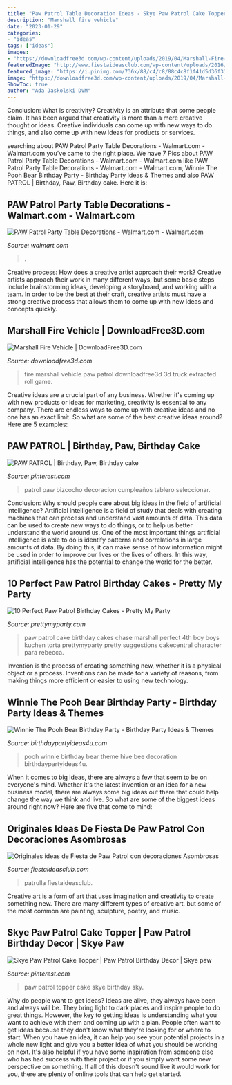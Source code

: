 ```yaml
---
title: "Paw Patrol Table Decoration Ideas - Skye Paw Patrol Cake Topper"
description: "Marshall fire vehicle"
date: "2023-01-29"
categories:
- "ideas"
tags: ["ideas"]
images:
- "https://downloadfree3d.com/wp-content/uploads/2019/04/Marshall-Fire-Vehicle.jpg"
featuredImage: "http://www.fiestaideasclub.com/wp-content/uploads/2016/07/decoracion_Paw_Patrol_Patrulla_de_Cachorros_fiestaideasclub_00022.jpg"
featured_image: "https://i.pinimg.com/736x/88/c4/c8/88c4c8f1f41d5d36f316cd1b57f3147a.jpg"
image: "https://downloadfree3d.com/wp-content/uploads/2019/04/Marshall-Fire-Vehicle.jpg"
ShowToc: true
author: "Ada Jaskolski DVM"
---
```



Conclusion: What is creativity?
Creativity is an attribute that some people claim. It has been argued that creativity is more than a mere creative thought or ideas. Creative individuals can come up with new ways to do things, and also come up with new ideas for products or services.

	

		
searching about PAW Patrol Party Table Decorations - Walmart.com - Walmart.com you've came to the right place. We have 7 Pics about PAW Patrol Party Table Decorations - Walmart.com - Walmart.com like PAW Patrol Party Table Decorations - Walmart.com - Walmart.com, Winnie The Pooh Bear Birthday Party - Birthday Party Ideas &amp; Themes and also PAW PATROL | Birthday, Paw, Birthday cake. Here it is:
		
    
## PAW Patrol Party Table Decorations - Walmart.com - Walmart.com

<img loading=lazy src="https://i5.walmartimages.com/asr/85e93ab2-9f62-4636-b802-23198f78bf9d_1.01c32f0ad9f475178eaa095b7e790a05.jpeg" onerror="this.onerror=null;this.src='https://tse1.mm.bing.net/th?id=OIP.QJxj1Uhbo5jqZus6c_5ELgHaHa&amp;pid=15.1';" alt="PAW Patrol Party Table Decorations - Walmart.com - Walmart.com">

_Source: walmart.com_

>. 

	

Creative process: How does a creative artist approach their work?
Creative artists approach their work in many different ways, but some basic steps include brainstorming ideas, developing a storyboard, and working with a team. In order to be the best at their craft, creative artists must have a strong creative process that allows them to come up with new ideas and concepts quickly.

    
## Marshall Fire Vehicle | DownloadFree3D.com

<img loading=lazy src="https://downloadfree3d.com/wp-content/uploads/2019/04/Marshall-Fire-Vehicle.jpg" onerror="this.onerror=null;this.src='https://tse3.mm.bing.net/th?id=OIP.JttMb8JBmScVtJOEkDl_DwHaEB&amp;pid=15.1';" alt="Marshall Fire Vehicle | DownloadFree3D.com">

_Source: downloadfree3d.com_

>fire marshall vehicle paw patrol downloadfree3d 3d truck extracted roll game. 

	

Creative ideas are a crucial part of any business. Whether it's coming up with new products or ideas for marketing, creativity is essential to any company. There are endless ways to come up with creative ideas and no one has an exact limit. So what are some of the best creative ideas around? Here are 5 examples: 

    
## PAW PATROL | Birthday, Paw, Birthday Cake

<img loading=lazy src="https://i.pinimg.com/736x/88/c4/c8/88c4c8f1f41d5d36f316cd1b57f3147a.jpg" onerror="this.onerror=null;this.src='https://tse2.mm.bing.net/th?id=OIP.61Lyytuqg0QFIPP7zqzUMgHaHA&amp;pid=15.1';" alt="PAW PATROL | Birthday, Paw, Birthday cake">

_Source: pinterest.com_

>patrol paw bizcocho decoracion cumpleaños tablero seleccionar. 

	

Conclusion: Why should people care about big ideas in the field of artificial intelligence?
Artificial intelligence is a field of study that deals with creating machines that can process and understand vast amounts of data. This data can be used to create new ways to do things, or to help us better understand the world around us. One of the most important things artificial intelligence is able to do is identify patterns and correlations in large amounts of data. By doing this, it can make sense of how information might be used in order to improve our lives or the lives of others. In this way, artificial intelligence has the potential to change the world for the better.

    
## 10 Perfect Paw Patrol Birthday Cakes - Pretty My Party

<img loading=lazy src="http://www.prettymyparty.com/wp-content/uploads/2016/04/paw-patrol-cake-3-e1459733300454.jpg" onerror="this.onerror=null;this.src='https://tse2.mm.bing.net/th?id=OIP._nbTA9MlVqXX0imuKO0P3AHaLH&amp;pid=15.1';" alt="10 Perfect Paw Patrol Birthday Cakes - Pretty My Party">

_Source: prettymyparty.com_

>paw patrol cake birthday cakes chase marshall perfect 4th boy boys kuchen torta prettymyparty pretty suggestions cakecentral character para rebecca. 

	

Invention is the process of creating something new, whether it is a physical object or a process. Inventions can be made for a variety of reasons, from making things more efficient or easier to using new technology. 

    
## Winnie The Pooh Bear Birthday Party - Birthday Party Ideas &amp; Themes

<img loading=lazy src="http://i2.wp.com/www.birthdaypartyideas4u.com/wp-content/uploads/2017/09/Winnie-The-Pooh-Bear-Birthday-Party-Bee-Hive-600x899.png?resize=570%2C854" onerror="this.onerror=null;this.src='https://tse2.mm.bing.net/th?id=OIP.AgKLFE7v7_xBDoazS8e25wHaLG&amp;pid=15.1';" alt="Winnie The Pooh Bear Birthday Party - Birthday Party Ideas &amp; Themes">

_Source: birthdaypartyideas4u.com_

>pooh winnie birthday bear theme hive bee decoration birthdaypartyideas4u. 

	

When it comes to big ideas, there are always a few that seem to be on everyone's mind. Whether it's the latest invention or an idea for a new business model, there are always some big ideas out there that could help change the way we think and live. So what are some of the biggest ideas around right now? Here are five that come to mind: 

    
## Originales Ideas De Fiesta De Paw Patrol Con Decoraciones Asombrosas

<img loading=lazy src="http://www.fiestaideasclub.com/wp-content/uploads/2016/07/decoracion_Paw_Patrol_Patrulla_de_Cachorros_fiestaideasclub_00022.jpg" onerror="this.onerror=null;this.src='https://tse3.mm.bing.net/th?id=OIP.CwptbqFgmh1d2pFe7O-oCwHaJ4&amp;pid=15.1';" alt="Originales ideas de Fiesta de Paw Patrol con decoraciones Asombrosas">

_Source: fiestaideasclub.com_

>patrulla fiestaideasclub. 

	

Creative art is a form of art that uses imagination and creativity to create something new. There are many different types of creative art, but some of the most common are painting, sculpture, poetry, and music.

    
## Skye Paw Patrol Cake Topper | Paw Patrol Birthday Decor | Skye Paw

<img loading=lazy src="https://i.pinimg.com/736x/ba/17/7c/ba177c047baa26584e0e1e6cbb6ee0f1.jpg" onerror="this.onerror=null;this.src='https://tse4.mm.bing.net/th?id=OIP.Sk5mGVLDqykCBK0w5fDwTgHaJ1&amp;pid=15.1';" alt="Skye Paw Patrol Cake Topper | Paw Patrol Birthday Decor | Skye paw">

_Source: pinterest.com_

>paw patrol topper cake skye birthday sky. 

	

Why do people want to get ideas?
Ideas are alive, they always have been and always will be. They bring light to dark places and inspire people to do great things. However, the key to getting ideas is understanding what you want to achieve with them and coming up with a plan. 
People often want to get ideas because they don't know what they're looking for or where to start. When you have an idea, it can help you see your potential projects in a whole new light and give you a better idea of what you should be working on next. It's also helpful if you have some inspiration from someone else who has had success with their project or if you simply want some new perspective on something. If all of this doesn't sound like it would work for you, there are plenty of online tools that can help get started.

